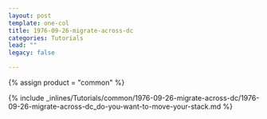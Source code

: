 ```yaml
---
layout: post
template: one-col
title: 1976-09-26-migrate-across-dc
categories: Tutorials
lead: ""
legacy: false

---
```

{% assign product = "common" %}

{% include _inlines/Tutorials/common/1976-09-26-migrate-across-dc/1976-09-26-migrate-across-dc_do-you-want-to-move-your-stack.md %}
